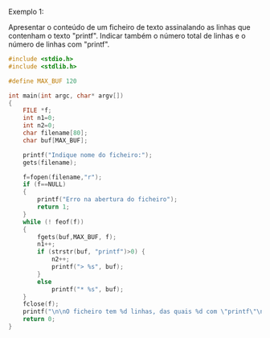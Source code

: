 Exemplo 1:

Apresentar o conteúdo de um ficheiro de texto assinalando as linhas que contenham o texto "printf". Indicar também o número total de linhas e o número de linhas com "printf".

```C runnable
#include <stdio.h>
#include <stdlib.h>

#define MAX_BUF 120

int main(int argc, char* argv[])
{
	FILE *f;
	int n1=0;
	int n2=0;
	char filename[80];
	char buf[MAX_BUF];

	printf("Indique nome do ficheiro:");
	gets(filename);

	f=fopen(filename,"r");
	if (f==NULL) 
	{
		printf("Erro na abertura do ficheiro");
		return 1;
	}
	while (! feof(f)) 
	{
		fgets(buf,MAX_BUF, f);
		n1++;
		if (strstr(buf, "printf")>0) {
			n2++;
			printf("> %s", buf);
		}
		else
			printf("* %s", buf);
	}
	fclose(f);
	printf("\n\nO ficheiro tem %d linhas, das quais %d com \"printf\"\n",n1,n2);
	return 0;
}

```
